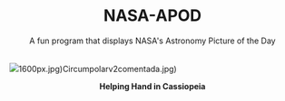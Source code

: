 <div align="center">
  <h1>
    NASA-APOD
  </h1>
</div>
  
<div align="center">
  A fun program that displays NASA's Astronomy Picture of the Day
</div>

<br>

![](https://apod.nasa.gov/apod/image/2411/Ldn1355HelpingHandFR2048.png)1600px.jpg)Circumpolarv2comentada.jpg)

<p align = "center">
  <b>Helping Hand in Cassiopeia</b>
</p>
